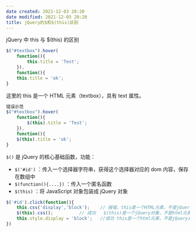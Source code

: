 ```yaml
---
date created: 2021-12-03 20:20
date modified: 2021-12-03 20:20
title: jQuery的$和$(this)区别
---
```

jQuery 中 this 与 $(this) 的区别

```js
$("#textbox").hover(
    function(){
        this.title = 'Test';
    }),
    function(){
    this.title = 'ok';
}
```

这里的 this 是一个 HTML 元素（textbox），具有 text 属性。

```js
错误示范
$("#textbox").hover(
    function(){
        $(this).title = 'Test';
    }),
    function(){
    $(this).title = 'ok';
}
```

`$()` 是 jQuery 的核心基础函数，功能：

- `$('#id')` ：传入一个选择器字符串，获得这个选择器对应的 dom 内容，保存在数组中
- `$(function(){....})` ：传入一个匿名函数
- `$(this)` ：将 JavaScript 对象包装成 jQuery 对象

```js
$('#id').click(function(){
    this.css('display','block');	// 报错，this是一个HTML元素，不是jQuery对象，因此this不能调用jQuery
    $(this).css();			// 成功	$(this)是一个jQuery对象，不是html元素，可以使用CSS方法
    this.style.display = 'block';	//成功 this是一个html元素，不是jQuery对象，不可以调用jQuery的方法，但是可以使用JavaScript来更改style属性
})
```

